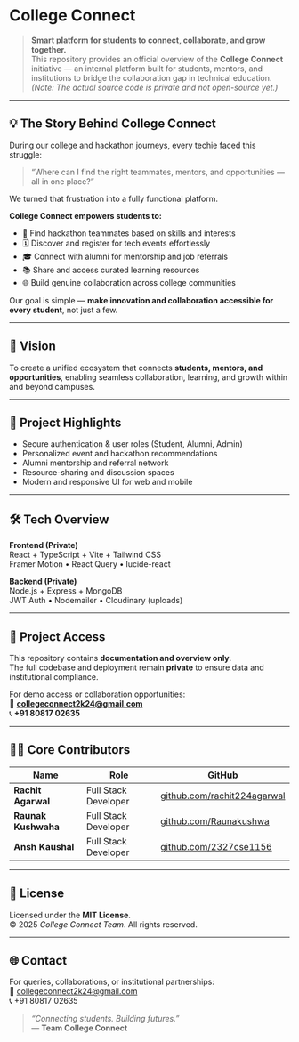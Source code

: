 #  College Connect

> **Smart platform for students to connect, collaborate, and grow together.**  
> This repository provides an official overview of the **College Connect** initiative — an internal platform built for students, mentors, and institutions to bridge the collaboration gap in technical education.  
> *(Note: The actual source code is private and not open-source yet.)*

---

## 💡 The Story Behind College Connect

During our college and hackathon journeys, every techie faced this struggle:  
> “Where can I find the right teammates, mentors, and opportunities — all in one place?”

We turned that frustration into a fully functional platform.

**College Connect empowers students to:**
- 🤝 Find hackathon teammates based on skills and interests  
- 🗓️ Discover and register for tech events effortlessly  
- 🎓 Connect with alumni for mentorship and job referrals  
- 📚 Share and access curated learning resources  
- 🌐 Build genuine collaboration across college communities  

Our goal is simple — **make innovation and collaboration accessible for every student**, not just a few.

---

## 🧭 Vision

To create a unified ecosystem that connects **students, mentors, and opportunities**, enabling seamless collaboration, learning, and growth within and beyond campuses.

---

## 🚀 Project Highlights

- Secure authentication & user roles (Student, Alumni, Admin)
- Personalized event and hackathon recommendations
- Alumni mentorship and referral network
- Resource-sharing and discussion spaces
- Modern and responsive UI for web and mobile

---

## 🛠️ Tech Overview

**Frontend (Private)**  
React + TypeScript + Vite + Tailwind CSS  
Framer Motion • React Query • lucide-react  

**Backend (Private)**  
Node.js + Express + MongoDB  
JWT Auth • Nodemailer • Cloudinary (uploads)

---

## 🧩 Project Access

This repository contains **documentation and overview only**.  
The full codebase and deployment remain **private** to ensure data and institutional compliance.

For demo access or collaboration opportunities:  
📧 **[collegeconnect2k24@gmail.com](mailto:collegeconnect2k24@gmail.com)**  
📞 **+91 80817 02635**

---

## 👨‍💻 Core Contributors

| Name | Role | GitHub |
|------|------|--------|
| **Rachit Agarwal** | Full Stack Developer | [github.com/rachit224agarwal](https://github.com/rachit224agarwal) |
| **Raunak Kushwaha** | Full Stack Developer | [github.com/Raunakushwa](https://github.com/Raunakushwa) |
| **Ansh Kaushal** | Full Stack Developer | [github.com/2327cse1156](https://github.com/2327cse1156) |

---

## 📜 License

Licensed under the **MIT License**.  
© 2025 *College Connect Team*. All rights reserved.

---

## 🌐 Contact

For queries, collaborations, or institutional partnerships:  
📩 [collegeconnect2k24@gmail.com](mailto:collegeconnect2k24@gmail.com)  
📞 +91 80817 02635  

> _“Connecting students. Building futures.”_  
> — **Team College Connect**
